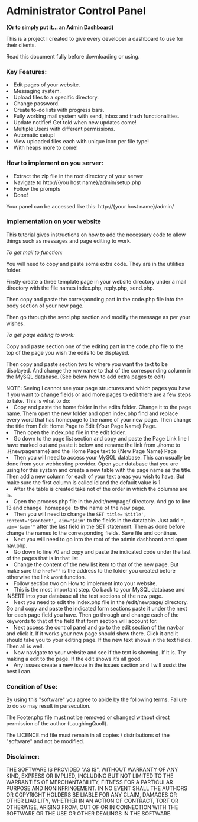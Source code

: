 <h1>
<a id="administrator-control-panel-" class="anchor" href="#administrator-control-panel-" aria-hidden="true"><span class="octicon octicon-link"></span></a>Administrator Control Panel </h1> <b>(Or to simply put it... an Admin Dashboard) </b>
<p>This is a project I created to give every developer a dashboard to use for their clients. <p>
<p>Read this document fully before downloading or using.</p>
<h3>Key Features:</h3>
<li>Edit pages of your website.
</li>
<li>Messaging system. 
</li>
<li>Upload files to a specific directory.
</li>
<li>Change password.
</li>
<li>Create to-do lists with progress bars.
</li>
<li>Fully working mail system with send, inbox and trash functionalities.
</li>
<li>Update notifier! Get told when new updates come! 
</li>
<li>Multiple Users with different permissions.
</li>
<li>Automatic setup!
</li>
<li>View uploaded files each with unique icon per file type! </li>

<li>With heaps more to come!</li>

<h3>How to implement on you server:</h3>

<li>Extract the zip file in the root directory of your server</li>

<li>Navigate to http://{you host name}/admin/setup.php</li>

<li>Follow the prompts</li>

<li>Done!</li>

Your panel can be accessed like this: http://{your host name}/admin/

<h3>Implementation on your website</h3>
<p>This tutorial gives instructions on how to add the necessary code to allow things such as messages and page editing to work.<p>

<i>To get mail to function:</i>
<p>
You will need to copy and paste some extra code. They are in the utilities folder.
</p><p>
Firstly create a three template page in your website directory under a mail directory with the file names index.php, reply.php, send.php. 
</p><p>
Then copy and paste the corresponding part in the code.php file into the body section of your new page.
</p><p>
Then go through the send.php section and modify the message as per your wishes.
</p>
<i>To get page editing to work:</i><p>
Copy and paste section one of the editing part in the code.php file to the top of the page you wish the edits to be displayed.</p><p>
Then copy and paste section two to where you want the text to be displayed. And change the row name to that of the corresponding column in the MySQL database. (See below how to add extra pages to edit)
</p>
NOTE: Seeing I cannot see your page structures and which pages you have if you want to change fields or add more pages to edit there are a few steps to take. This is what to do:
<li>
Copy and paste the home folder in the edits folder. Change it to the page name. Them open the new folder and open index.php find and replace every word that has homepage to the name of your new page. Then change the title from Edit Home Page to Edit {Your Page Name} Page.
</li><li>
Then open the index.php file in the edit folder. 
</li><li>
Go down to the page list section and copy and paste the Page Link line I have marked out and paste it below and rename the link from ./home to ./{newpagename} and the Home Page text to {New Page Name} Page 
</li><li>
Then you will need to access your MySQL database. This can usually be done from your webhosting provider. Open your database that you are using for this system and create a new table with the page name as the title. Then add a new column for each of your text areas you wish to have. But make sure the first column is called id and the default value is 1.
</li><li>
After the table is created take not of the order in which the columns are in.
</li><li>
Open the process.php file in the /edit/newpage/ directory. And go to line 13 and change `homepage` to the name of the new page. 
</li><li>
Then you will need to change the <code>SET title='$title', content='$content', aim='$aim'</code> to the fields in the datatable. Just add <code>", aim='$aim'"</code> after the last field in the SET statement. Then as done before change the names to the corresponding fields. Save file and continue.
</li><li>
Next you will need to go into the root of the admin dashboard and open nav.php.</li>
<li>
Go down to line 70 and copy and paste the indicated code under the last of the pages that is in that list.</li>
<li>
Change the content of the new list item to that of the new page. But make sure the <code>href=""</code> is the address to the folder you created before otherwise the link wont function.</li>
<li>
Follow section two on How to implement into your website. </li>
<li>
This is the most important step. Go back to your MySQL database and INSERT into your database all the text sections of the new page. </li>
<li>
Next you need to edit the index.php file in the /edit/newpage/ directory. Go and copy and paste the indicated form sections paste it under the next for each page field you have. Then go through and change each of the keywords to that of the field that form section will account for.</li>
<li>
Next access the control panel and go to the edit section of the navbar and click it. If it works your new page should show there. Click it and it should take you to your editing page. If the new text shows in the text fields. Then all is well.</li> 
<li>Now navigate to your website and see if the text is showing. If it is. Try making a edit to the page. If the edit shows it’s all good.</li>
<li>Any issues create a new issue in the issues section and I will assist the best I can.</li> 

<h3>Condition of Use:</h3>
<p>By using this "software" you agree to abide by the following terms. Failure to do so may result in persecution.</p>
<p>The Footer.php file must not be removed or changed without direct permission of the author (LaughingQuoll).</p>
<p>The LICENCE.md file must remain in all copies / distributions of the "software" and not be modified.</p>

<h3>Disclaimer:</h3>

<p>THE SOFTWARE IS PROVIDED "AS IS", WITHOUT WARRANTY OF ANY KIND, EXPRESS OR
IMPLIED, INCLUDING BUT NOT LIMITED TO THE WARRANTIES OF MERCHANTABILITY,
FITNESS FOR A PARTICULAR PURPOSE AND NONINFRINGEMENT. IN NO EVENT SHALL THE
AUTHORS OR COPYRIGHT HOLDERS BE LIABLE FOR ANY CLAIM, DAMAGES OR OTHER
LIABILITY, WHETHER IN AN ACTION OF CONTRACT, TORT OR OTHERWISE, ARISING FROM,
OUT OF OR IN CONNECTION WITH THE SOFTWARE OR THE USE OR OTHER DEALINGS IN
THE SOFTWARE.
</p>
